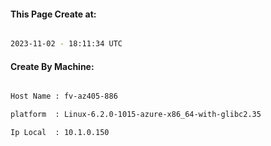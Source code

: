 
   
#### This Page Create at:

```bash

2023-11-02 - 18:11:34 UTC

```

#### Create By Machine:

```bash

Host Name : fv-az405-886

platform  : Linux-6.2.0-1015-azure-x86_64-with-glibc2.35

Ip Local  : 10.1.0.150

```

